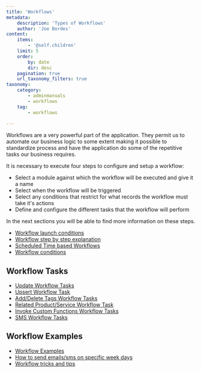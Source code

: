 ```yaml
---
title: 'Workflows'
metadata:
    description: 'Types of Workflows'
    author: 'Joe Bordes'
content:
    items:
        - '@self.children'
    limit: 5
    order:
        by: date
        dir: desc
    pagination: true
    url_taxonomy_filters: true
taxonomy:
    category:
        - adminmanuals
        - workflows
    tag:
        - workflows
        
---
```


Workflows are a very powerful part of the application. They permit us to automate our business logic to some extent making it possible to standardize process and have the application do some of the repetitive tasks our business requires.

It is necessary to execute four steps to configure and setup a workflow:

- Select a module against which the workflow will be executed and give it a name
- Select when the workflow will be triggered
- Select any conditions that restrict for what records the workflow must take it's actions
- Define and configure the different tasks that the workflow will perform

In the next sections you will be able to find more information on these steps.

- [Workflow launch conditions](10.workflow/10.workflow_launch_conditions)
- [Workflow step by step explanation](11.workflow_stepbystep)
- [Scheduled Time based Workflows](05.scheduled_workflows)
- [Workflow conditions](08.workflow_conditions)

## Workflow Tasks

- [Update Workflow Tasks](06.update_workflows)
- [Upsert Workflow Task](07.upsert_workflows)
- [Add/Delete Tags Workflow Tasks](01.addeltag_workflows)
- [Related Product/Service Workflow Task](04.relateproductservice_workflows)
- [Invoke Custom Functions Workflow Tasks](03.invokecustomfunction_workflows)
- [SMS Workflow Tasks](../../04.user-manual/smsnotifier#sms-task-with-work-flow)

## Workflow Examples

- [Workflow Examples](09.workflow_examples)
- [How to send emails/sms on specific week days](13.workflow_weekendwarning)
- [Workflow tricks and tips](12.workflow_tricksandtips)
